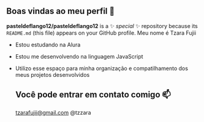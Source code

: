 ## Boas vindas ao meu perfil 🖤


**pasteldeflango12/pasteldeflango12** is a ✨ _special_ ✨ repository because its `README.md` (this file) appears on your GitHub profile.
Meu nome é Tzara Fujii

- Estou estudando na Alura
- Estou me desenvolvendo na linguagem JavaScript
- Utilizo esse espaço para minha organização e compatilhamento dos meus projetos desenvolvidos

  ## Você pode entrar em contato comigo 📫

  tzarafujii@gmail.com
  @tzzara
  
